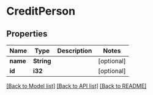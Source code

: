 # CreditPerson

## Properties

Name | Type | Description | Notes
------------ | ------------- | ------------- | -------------
**name** | **String** |  | [optional] 
**id** | **i32** |  | [optional] 

[[Back to Model list]](../README.md#documentation-for-models) [[Back to API list]](../README.md#documentation-for-api-endpoints) [[Back to README]](../README.md)

